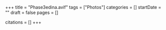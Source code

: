 +++
title = "Phase3edina.avif"
tags = ["Photos"]
categories = []
startDate = ""
draft = false
pages = []

citations = []
+++
